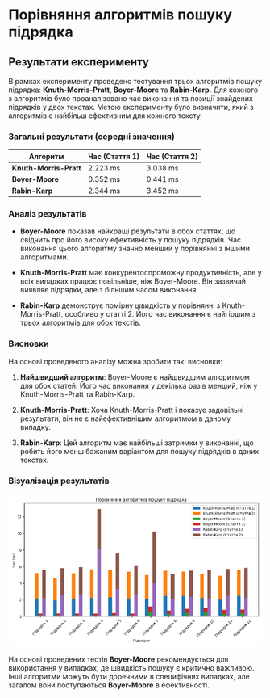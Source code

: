 # Порівняння алгоритмів пошуку підрядка

## Результати експерименту

В рамках експерименту проведено тестування трьох алгоритмів пошуку підрядка: **Knuth-Morris-Pratt**, **Boyer-Moore** та **Rabin-Karp**. Для кожного з алгоритмів було проаналізовано час виконання та позиції знайдених підрядків у двох текстах. Метою експерименту було визначити, який з алгоритмів є найбільш ефективним для кожного тексту.

### Загальні результати (середні значення)

| Алгоритм               | Час (Стаття 1) | Час (Стаття 2) |
| ---------------------- | -------------- | -------------- |
| **Knuth-Morris-Pratt** | 2.223 ms       | 3.038 ms       |
| **Boyer-Moore**        | 0.352 ms       | 0.441 ms       |
| **Rabin-Karp**         | 2.344 ms       | 3.452 ms       |

### Аналіз результатів

- **Boyer-Moore** показав найкращі результати в обох статтях, що свідчить про його високу ефективність у пошуку підрядків. Час виконання цього алгоритму значно менший у порівнянні з іншими алгоритмами.
- **Knuth-Morris-Pratt** має конкурентоспроможну продуктивність, але у всіх випадках працює повільніше, ніж Boyer-Moore. Він зазвичай виявляє підрядки, але з більшим часом виконання.

- **Rabin-Karp** демонструє помірну швидкість у порівнянні з Knuth-Morris-Pratt, особливо у статті 2. Його час виконання є найгіршим з трьох алгоритмів для обох текстів.

### Висновки

На основі проведеного аналізу можна зробити такі висновки:

1. **Найшвидший алгоритм**: Boyer-Moore є найшвидшим алгоритмом для обох статей. Його час виконання у декілька разів менший, ніж у Knuth-Morris-Pratt та Rabin-Karp.

2. **Knuth-Morris-Pratt**: Хоча Knuth-Morris-Pratt і показує задовільні результати, він не є найефективнішим алгоритмом в даному випадку.

3. **Rabin-Karp**: Цей алгоритм має найбільші затримки у виконанні, що робить його менш бажаним варіантом для пошуку підрядків в даних текстах.

### Візуалізація результатів

![Стовпчиковоа діаграма результатів](./task_03/results/search_performance.png)

На основі проведених тестів **Boyer-Moore** рекомендується для використання у випадках, де швидкість пошуку є критично важливою. Інші алгоритми можуть бути доречними в специфічних випадках, але загалом вони поступаються **Boyer-Moore** в ефективності.

